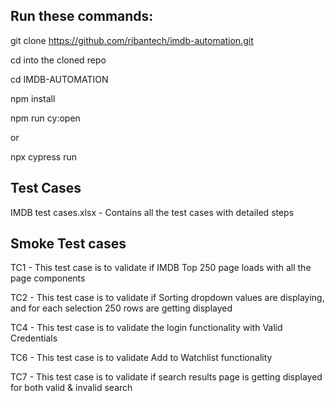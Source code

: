 ## Run these commands:

git clone https://github.com/ribantech/imdb-automation.git

cd into the cloned repo

cd IMDB-AUTOMATION

npm install

npm run cy:open

or

npx cypress run

## Test Cases

IMDB test cases.xlsx - Contains all the test cases with detailed steps

## Smoke Test cases

TC1 - This test case is to validate if IMDB Top 250 page loads with all the page components

TC2 - This test case is to validate if Sorting dropdown values are displaying, and for each selection 250 rows are getting displayed

TC4 - This test case is to validate the login functionality with Valid Credentials

TC6 - This test case is to validate Add to Watchlist functionality

TC7 - This test case is to validate if search results page is getting displayed for both valid & invalid search